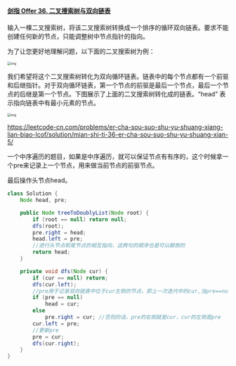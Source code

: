#### [剑指 Offer 36. 二叉搜索树与双向链表](https://leetcode-cn.com/problems/er-cha-sou-suo-shu-yu-shuang-xiang-lian-biao-lcof/)

输入一棵二叉搜索树，将该二叉搜索树转换成一个排序的循环双向链表。要求不能创建任何新的节点，只能调整树中节点指针的指向。

为了让您更好地理解问题，以下面的二叉搜索树为例：

<img src="https://gitee.com/20162180090/piccgo/raw/master/pic/bstdlloriginalbst.png" alt="img" style="zoom:50%;" />

我们希望将这个二叉搜索树转化为双向循环链表。链表中的每个节点都有一个前驱和后继指针。对于双向循环链表，第一个节点的前驱是最后一个节点，最后一个节点的后继是第一个节点。下图展示了上面的二叉搜索树转化成的链表。“head” 表示指向链表中有最小元素的节点。

<img src="https://gitee.com/20162180090/piccgo/raw/master/pic/bstdllreturndll.png" alt="img" style="zoom:50%;" />

https://leetcode-cn.com/problems/er-cha-sou-suo-shu-yu-shuang-xiang-lian-biao-lcof/solution/mian-shi-ti-36-er-cha-sou-suo-shu-yu-shuang-xian-5/



一个中序遍历的题目，如果是中序遍历，就可以保证节点有有序的，这个时候拿一个pre来记录上一个节点，用来做当前节点的前驱节点。

最后操作头节点head。

```java
class Solution {
    Node head, pre;

    public Node treeToDoublyList(Node root) {
        if (root == null) return null;
        dfs(root);
        pre.right = head;
        head.left = pre;
        //进行头节点和尾节点的相互指向，这两句的顺序也是可以颠倒的
        return head;
    }

    private void dfs(Node cur) {
        if (cur == null) return;
        dfs(cur.left);
        //pre用于记录双向链表中位于cur左侧的节点，即上一次迭代中的cur,当pre==null时，cur左侧没有节点,是头节点,head的左节点在主函数中操作了
        if (pre == null)
            head = cur;
        else
            pre.right = cur; //否则的话，pre的右侧就是cur，cur的左侧是pre
        cur.left = pre;
        //更新pre
        pre = cur;
        dfs(cur.right);
    }
}
```

